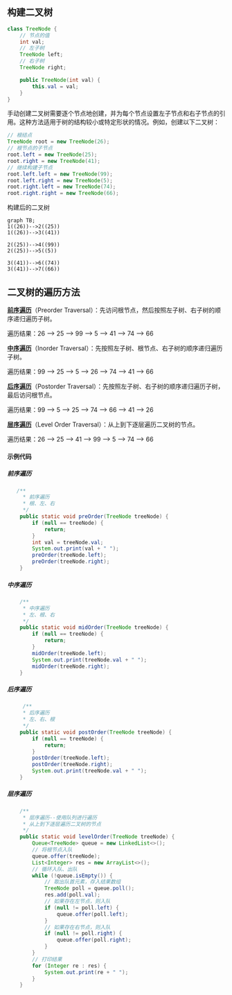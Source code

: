 ## 构建二叉树

```java
class TreeNode {
	// 节点的值
    int val;
    // 左子树
    TreeNode left;
    // 右子树
    TreeNode right;

    public TreeNode(int val) {
        this.val = val;
    }
}
```

手动创建二叉树需要逐个节点地创建，并为每个节点设置左子节点和右子节点的引用。这种方法适用于树的结构较小或特定形状的情况。例如，创建以下二叉树：

```java
// 根结点
TreeNode root = new TreeNode(26);
// 根节点的子节点
root.left = new TreeNode(25);
root.right = new TreeNode(41);
// 继续构建子节点
root.left.left = new TreeNode(99);
root.left.right = new TreeNode(5);
root.right.left = new TreeNode(74);
root.right.right = new TreeNode(66);
```

构建后的二叉树

```mermaid
graph TB;
1((26))-->2((25))
1((26))-->3((41))

2((25))-->4((99))
2((25))-->5((5))

3((41))-->6((74))
3((41))-->7((66))
```

## 二叉树的遍历方法



[**前序遍历**](#qxbl)（Preorder Traversal）：先访问根节点，然后按照左子树、右子树的顺序递归遍历子树。

遍历结果：26 --> 25 --> 99 --> 5 --> 41 --> 74 --> 66 

[**中序遍历**](#zxbl)（Inorder Traversal）：先按照左子树、根节点、右子树的顺序递归遍历子树。

遍历结果：99 --> 25 --> 5 --> 26 --> 74 --> 41 --> 66 

[**后序遍历**](#hxbl)（Postorder Traversal）：先按照左子树、右子树的顺序递归遍历子树，最后访问根节点。

遍历结果：99 --> 5 --> 25 --> 74 --> 66 --> 41 --> 26 

[**层序遍历**](#cxbl)（Level Order Traversal）：从上到下逐层遍历二叉树的节点。

遍历结果：26 --> 25 --> 41 --> 99 --> 5 --> 74 --> 66 

#### 示例代码

##### 前序遍历 <span id="qxbl">

```java
   /**
     * 前序遍历
     * 根、左、右
     */
    public static void preOrder(TreeNode treeNode) {
        if (null == treeNode) {
            return;
        }
        int val = treeNode.val;
        System.out.print(val + " ");
        preOrder(treeNode.left);
        preOrder(treeNode.right);
    }
```

##### 中序遍历 <span id="zxbl">

```java
    /**
     * 中序遍历
     * 左、根、右
     */
    public static void midOrder(TreeNode treeNode) {
        if (null == treeNode) {
            return;
        }
        midOrder(treeNode.left);
        System.out.print(treeNode.val + " ");
        midOrder(treeNode.right);
    }
```

##### 后序遍历 <span id="hxbl">

```java
     /**
     * 后序遍历
     * 左、右、根
     */
    public static void postOrder(TreeNode treeNode) {
        if (null == treeNode) {
            return;
        }
        postOrder(treeNode.left);
        postOrder(treeNode.right);
        System.out.print(treeNode.val + " ");
    }
```

##### 层序遍历 <span id="cxbl">

```java
    /**
     * 层序遍历--使用队列进行遍历
     * 从上到下逐层遍历二叉树的节点
     */
    public static void levelOrder(TreeNode treeNode) {
        Queue<TreeNode> queue = new LinkedList<>();
        // 将根节点入队
        queue.offer(treeNode);
        List<Integer> res = new ArrayList<>();
        // 循环入队、出队
        while (!queue.isEmpty()) {
            // 取出队首元素，存入结果数组
            TreeNode poll = queue.poll();
            res.add(poll.val);
            // 如果存在左节点，则入队
            if (null != poll.left) {
                queue.offer(poll.left);
            }
            // 如果存在右节点，则入队
            if (null != poll.right) {
                queue.offer(poll.right);
            }
        }
        // 打印结果
        for (Integer re : res) {
            System.out.print(re + " ");
        }
    }
```



